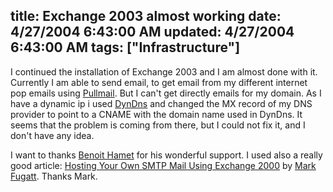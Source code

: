 title: Exchange 2003 almost working
date: 4/27/2004 6:43:00 AM
updated: 4/27/2004 6:43:00 AM
tags: ["Infrastructure"]
---
I continued the installation of Exchange 2003 and I am almost done with it. Currently I am able to send email, to get email from my different internet pop emails using [Pullmail](http://www.swsoft.co.uk/index.asp?page=freesoftware). But I can't get directly emails for my domain. As I have a dynamic ip i used [DynDns](http://www.dyndns.org/) and changed the MX record of my DNS provider to point to a CNAME with the domain name used in DynDns. It seems that the problem is coming from there, but I could not fix it, and I don't have any idea.

I want to thanks [Benoit Hamet](http://www.hametbenoit.info/) for his wonderful support. I used also a really good article: [Hosting Your Own SMTP Mail Using Exchange 2000](http://www.msexchange.org/tutorials/MF002.html) by [Mark Fugatt](http://www.msexchange.org/Mark_Fugatt/). Thanks Mark.
